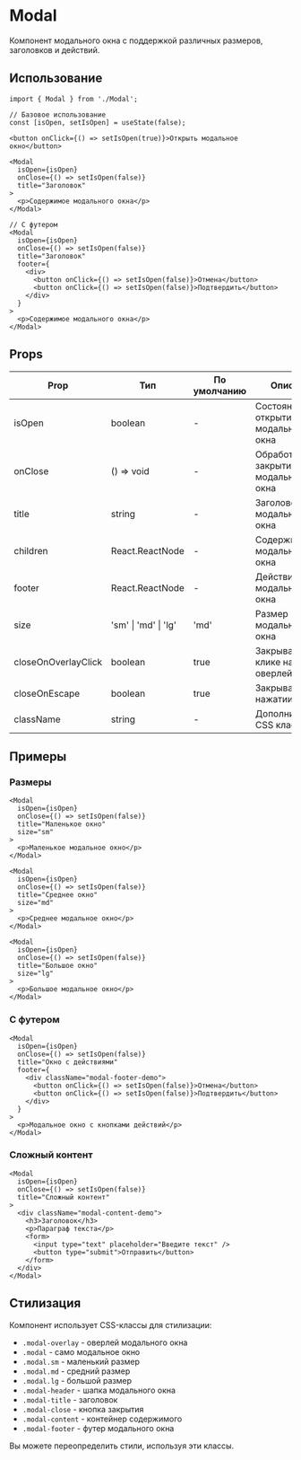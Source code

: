 # Modal

Компонент модального окна с поддержкой различных размеров, заголовков и действий.

## Использование

```tsx
import { Modal } from './Modal';

// Базовое использование
const [isOpen, setIsOpen] = useState(false);

<button onClick={() => setIsOpen(true)}>Открыть модальное окно</button>

<Modal
  isOpen={isOpen}
  onClose={() => setIsOpen(false)}
  title="Заголовок"
>
  <p>Содержимое модального окна</p>
</Modal>

// С футером
<Modal
  isOpen={isOpen}
  onClose={() => setIsOpen(false)}
  title="Заголовок"
  footer={
    <div>
      <button onClick={() => setIsOpen(false)}>Отмена</button>
      <button onClick={() => setIsOpen(false)}>Подтвердить</button>
    </div>
  }
>
  <p>Содержимое модального окна</p>
</Modal>
```

## Props

| Prop | Тип | По умолчанию | Описание |
|------|-----|--------------|-----------|
| isOpen | boolean | - | Состояние открытия модального окна |
| onClose | () => void | - | Обработчик закрытия модального окна |
| title | string | - | Заголовок модального окна |
| children | React.ReactNode | - | Содержимое модального окна |
| footer | React.ReactNode | - | Действия внизу модального окна |
| size | 'sm' \| 'md' \| 'lg' | 'md' | Размер модального окна |
| closeOnOverlayClick | boolean | true | Закрывать при клике на оверлей |
| closeOnEscape | boolean | true | Закрывать при нажатии Escape |
| className | string | - | Дополнительные CSS классы |

## Примеры

### Размеры
```tsx
<Modal
  isOpen={isOpen}
  onClose={() => setIsOpen(false)}
  title="Маленькое окно"
  size="sm"
>
  <p>Маленькое модальное окно</p>
</Modal>

<Modal
  isOpen={isOpen}
  onClose={() => setIsOpen(false)}
  title="Среднее окно"
  size="md"
>
  <p>Среднее модальное окно</p>
</Modal>

<Modal
  isOpen={isOpen}
  onClose={() => setIsOpen(false)}
  title="Большое окно"
  size="lg"
>
  <p>Большое модальное окно</p>
</Modal>
```

### С футером
```tsx
<Modal
  isOpen={isOpen}
  onClose={() => setIsOpen(false)}
  title="Окно с действиями"
  footer={
    <div className="modal-footer-demo">
      <button onClick={() => setIsOpen(false)}>Отмена</button>
      <button onClick={() => setIsOpen(false)}>Подтвердить</button>
    </div>
  }
>
  <p>Модальное окно с кнопками действий</p>
</Modal>
```

### Сложный контент
```tsx
<Modal
  isOpen={isOpen}
  onClose={() => setIsOpen(false)}
  title="Сложный контент"
>
  <div className="modal-content-demo">
    <h3>Заголовок</h3>
    <p>Параграф текста</p>
    <form>
      <input type="text" placeholder="Введите текст" />
      <button type="submit">Отправить</button>
    </form>
  </div>
</Modal>
```

## Стилизация

Компонент использует CSS-классы для стилизации:

- `.modal-overlay` - оверлей модального окна
- `.modal` - само модальное окно
- `.modal.sm` - маленький размер
- `.modal.md` - средний размер
- `.modal.lg` - большой размер
- `.modal-header` - шапка модального окна
- `.modal-title` - заголовок
- `.modal-close` - кнопка закрытия
- `.modal-content` - контейнер содержимого
- `.modal-footer` - футер модального окна

Вы можете переопределить стили, используя эти классы. 